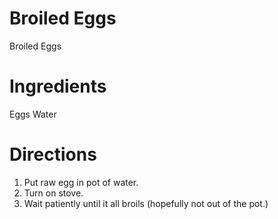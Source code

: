 # Broiled Eggs

Broiled Eggs

# Ingredients
Eggs
Water

# Directions
1. Put raw egg in pot of water.
2. Turn on stove.
3. Wait patiently until it all broils (hopefully not out of the pot.)
